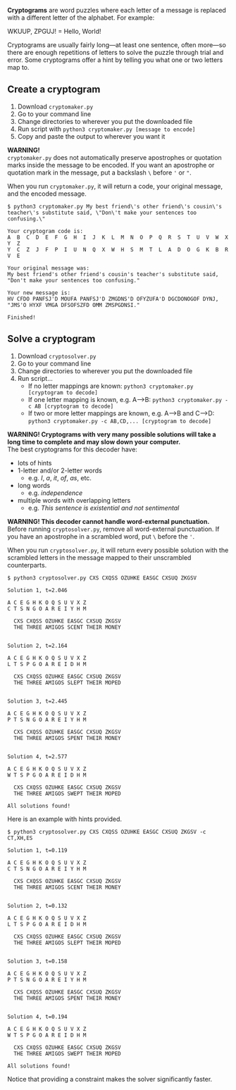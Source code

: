 **Cryptograms** are word puzzles where each letter of a message is replaced with a different letter of the alphabet. For example:

WKUUP, ZPGUJ! = Hello, World!

Cryptograms are usually fairly long—at least one sentence, often more—so there are enough repetitions of letters to solve the puzzle through trial and error. Some cryptograms offer a hint by telling you what one or two letters map to.

## Create a cryptogram
1. Download `cryptomaker.py`
2. Go to your command line
3. Change directories to wherever you put the downloaded file
4. Run script with `python3 cryptomaker.py [message to encode]`
5. Copy and paste the output to wherever you want it

**WARNING!**
\
`cryptomaker.py` does not automatically preserve apostrophes or quotation marks inside the message to be encoded. If you want an apostrophe or quotation mark in the message, put a backslash `\` before `'` or `"`.

When you run `cryptomaker.py`, it will return a code, your original message, and the encoded message.

```
$ python3 cryptomaker.py My best friend\'s other friend\'s cousin\'s teacher\'s substitute said, \"Don\'t make your sentences too confusing.\"

Your cryptogram code is:
A  B  C  D  E  F  G  H  I  J  K  L  M  N  O  P  Q  R  S  T  U  V  W  X  Y  Z
Y  C  Z  J  F  P  I  U  N  Q  X  W  H  S  M  T  L  A  D  O  G  K  B  R  V  E

Your original message was:
My best friend's other friend's cousin's teacher's substitute said, "Don't make your sentences too confusing."

Your new message is:
HV CFDO PANFSJ'D MOUFA PANFSJ'D ZMGDNS'D OFYZUFA'D DGCDONOGOF DYNJ, "JMS'O HYXF VMGA DFSOFSZFD OMM ZMSPGDNSI."

Finished!
```

## Solve a cryptogram
1. Download `cryptosolver.py`
2. Go to your command line
3. Change directories to wherever you put the downloaded file
4. Run script...
    - If no letter mappings are known: `python3 cryptomaker.py [cryptogram to decode]`
    - If one letter mapping is known, e.g. A-->B: `python3 cryptomaker.py -c AB [cryptogram to decode]`
    - If two or more letter mappings are known, e.g. A-->B and C-->D: `python3 cryptomaker.py -c AB,CD,... [cryptogram to decode]`

**WARNING! Cryptograms with very many possible solutions will take a long time to complete and may slow down your computer.**
\
The best cryptograms for this decoder have:
- lots of hints
- 1-letter and/or 2-letter words
    - e.g. *I*, *a*, *it*, *of*, *as*, etc.
- long words
    - e.g. *independence*
- multiple words with overlapping letters
    - e.g. *This sentence is existential and not sentimental*

**WARNING! This decoder cannot handle word-external punctuation.**
\
Before running `cryptosolver.py`, remove all word-external punctuation. If you have an apostrophe in a scrambled word, put `\` before the `'`.

When you run `cryptosolver.py`, it will return every possible solution with the scrambled letters in the message mapped to their unscrambled counterparts.

```
$ python3 cryptosolver.py CXS CXQSS OZUHKE EASGC CXSUQ ZKGSV

Solution 1, t=2.046

A C E G H K O Q S U V X Z
C T S N G O A R E I Y H M

  CXS CXQSS OZUHKE EASGC CXSUQ ZKGSV
  THE THREE AMIGOS SCENT THEIR MONEY


Solution 2, t=2.164

A C E G H K O Q S U V X Z
L T S P G O A R E I D H M

  CXS CXQSS OZUHKE EASGC CXSUQ ZKGSV
  THE THREE AMIGOS SLEPT THEIR MOPED


Solution 3, t=2.445

A C E G H K O Q S U V X Z
P T S N G O A R E I Y H M

  CXS CXQSS OZUHKE EASGC CXSUQ ZKGSV
  THE THREE AMIGOS SPENT THEIR MONEY


Solution 4, t=2.577

A C E G H K O Q S U V X Z
W T S P G O A R E I D H M

  CXS CXQSS OZUHKE EASGC CXSUQ ZKGSV
  THE THREE AMIGOS SWEPT THEIR MOPED

All solutions found!
```

Here is an example with hints provided.

```
$ python3 cryptosolver.py CXS CXQSS OZUHKE EASGC CXSUQ ZKGSV -c CT,XH,ES

Solution 1, t=0.119

A C E G H K O Q S U V X Z
C T S N G O A R E I Y H M

  CXS CXQSS OZUHKE EASGC CXSUQ ZKGSV
  THE THREE AMIGOS SCENT THEIR MONEY


Solution 2, t=0.132

A C E G H K O Q S U V X Z
L T S P G O A R E I D H M

  CXS CXQSS OZUHKE EASGC CXSUQ ZKGSV
  THE THREE AMIGOS SLEPT THEIR MOPED


Solution 3, t=0.158

A C E G H K O Q S U V X Z
P T S N G O A R E I Y H M

  CXS CXQSS OZUHKE EASGC CXSUQ ZKGSV
  THE THREE AMIGOS SPENT THEIR MONEY


Solution 4, t=0.194

A C E G H K O Q S U V X Z
W T S P G O A R E I D H M

  CXS CXQSS OZUHKE EASGC CXSUQ ZKGSV
  THE THREE AMIGOS SWEPT THEIR MOPED

All solutions found!
```

Notice that providing a constraint makes the solver significantly faster.
